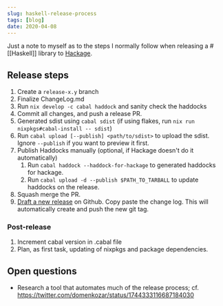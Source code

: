```yaml
---
slug: haskell-release-process
tags: [blog]
date: 2020-04-08
---
```


Just a note to myself as to the steps I normally follow when releasing a #[[Haskell]] library to [Hackage](http://hackage.haskell.org/).

## Release steps

1. Create a `release-x.y` branch
2. Finalize ChangeLog.md
3. Run `nix develop -c cabal haddock` and sanity check the haddocks
4. Commit all changes, and push a release PR.
5. Generated sdist using `cabal sdist` (if using flakes, run `nix run nixpkgs#cabal-install -- sdist`)
6. Run `cabal upload [--publish] <path/to/sdist>` to upload the sdist. Ignore `--publish` if you want to preview it first.
7. Publish Haddocks manually (optional, if Hackage doesn't do it automatically)
    1. Run `cabal haddock --haddock-for-hackage` to generated haddocks for hackage.
    1. Run `cabal upload -d --publish $PATH_TO_TARBALL` to update haddocks on the release.
10. Squash merge the PR.
11. [Draft a new release](https://github.com/srid/rib/releases) on Github. Copy paste the change log. This will automatically create and push the new git tag.

### Post-release

1. Increment cabal version in .cabal file
2. Plan, as first task, updating of nixpkgs and package dependencies.

## Open questions

- Research a tool that automates much of the release process; cf. https://twitter.com/domenkozar/status/1744333116687184030
